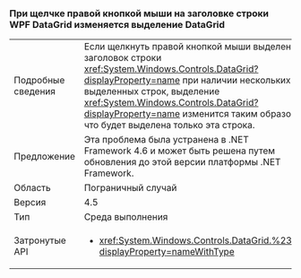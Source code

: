### <a name="right-clicking-on-a-wpf-datagrid-row-header-changes-the-datagrid-selection"></a>При щелчке правой кнопкой мыши на заголовке строки WPF DataGrid изменяется выделение DataGrid

|   |   |
|---|---|
|Подробные сведения|Если щелкнуть правой кнопкой мыши выделенный заголовок строки <xref:System.Windows.Controls.DataGrid?displayProperty=name> при наличии нескольких выделенных строк, выделение <xref:System.Windows.Controls.DataGrid?displayProperty=name> изменится таким образом, что будет выделена только эта строка.|
|Предложение|Эта проблема была устранена в .NET Framework 4.6 и может быть решена путем обновления до этой версии платформы .NET Framework.|
|Область|Пограничный случай|
|Версия|4.5|
|Тип|Среда выполнения|
|Затронутые API|<ul><li><xref:System.Windows.Controls.DataGrid.%23ctor?displayProperty=nameWithType></li></ul>|

